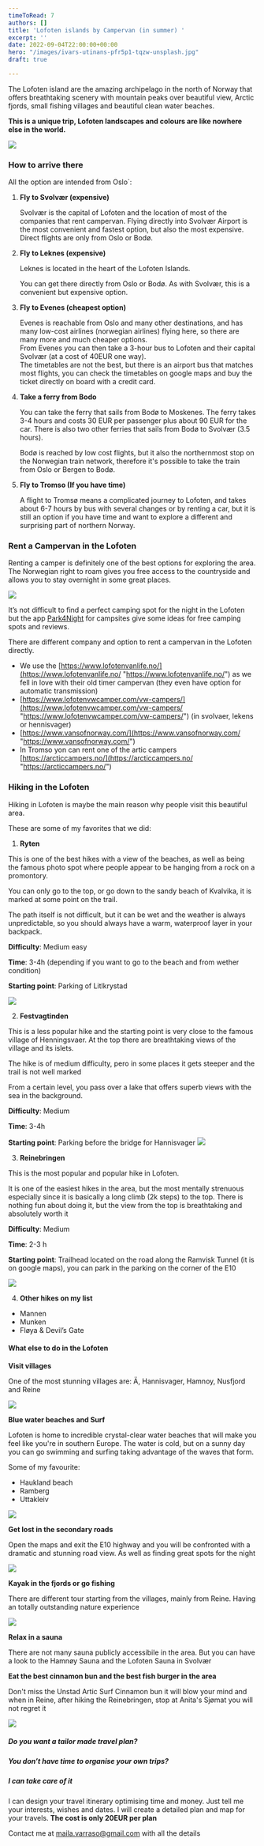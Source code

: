 ```yaml
---
timeToRead: 7
authors: []
title: 'Lofoten islands by Campervan (in summer) '
excerpt: ''
date: 2022-09-04T22:00:00+00:00
hero: "/images/ivars-utinans-pfr5p1-tqzw-unsplash.jpg"
draft: true

---
```

The Lofoten island are the amazing archipelago in the north of Norway that offers breathtaking scenery with mountain peaks over beautiful view, Arctic fjords, small fishing villages and beautiful clean water beaches.

**This is a unique trip, Lofoten landscapes and colours are like nowhere else in the world.**

![](/images/img_5507-copy.png)

### How to arrive there 

All the option are intended from Oslo\`:

1. **Fly to Svolvær (expensive)** 

   Svolvær is the capital of Lofoten and the location of most of the companies that rent campervan. Flying directly into Svolvær Airport is the most convenient and fastest option, but also the most expensive. Direct flights are only from Oslo or Bodø.


2. **Fly to Leknes (expensive)** 

   Leknes is located in the heart of the Lofoten Islands.

   You can get there directly from Oslo or Bodø. As with Svolvær, this is a convenient but expensive option.
3. **Fly to Evenes (cheapest option)**

   Evenes is reachable from Oslo and many other destinations, and has many low-cost airlines (norwegian airlines) flying here, so there are many more and much cheaper options.   
   From Evenes you can then take a 3-hour bus to Lofoten and their capital Svolvær (at a cost of 40EUR one way).   
   The timetables are not the best, but there is an airport bus that matches most flights, you can check the timetables on google maps and buy the ticket directly on board with a credit card. 
4. **Take a ferry from Bodo**

   You can take the ferry that sails from Bodø to Moskenes. The ferry takes 3-4 hours and costs 30 EUR per passenger plus about 90 EUR for the car. There is also two other ferries that sails from Bodø to Svolvær (3.5 hours). 

   Bodø is reached by low cost flights, but it also the northernmost stop on the Norwegian train network, therefore it's possible to take the train from Oslo or Bergen to Bodø.
5. **Fly to Tromso (If you have time)**

   A flight to Tromsø means a complicated journey to Lofoten, and takes about 6-7 hours by bus with several changes or by renting a car, but it is still an option if you have time and want to explore a different and surprising part of northern Norway.

### Rent a Campervan in the Lofoten

Renting a camper is definitely one of the best options for exploring the area. The Norwegian right to roam gives you free access to the countryside and allows you to stay overnight in some great places.

![](/images/img_5874-copy.png)

It’s not difficult to find a perfect camping spot for the night in the Lofoten but the app [Park4Night](https://park4night.com/) for campsites give some ideas for free camping spots and reviews.

There are different company and option to rent a campervan in the Lofoten directly.

* We use the  [https://www.lofotenvanlife.no/](https://www.lofotenvanlife.no/ "https://www.lofotenvanlife.no/") as we fell in love with their old timer campervan (they even have option for automatic transmission)
* [https://www.lofotenvwcamper.com/vw-campers/](https://www.lofotenvwcamper.com/vw-campers/ "https://www.lofotenvwcamper.com/vw-campers/") (in svolvaer, lekens or hennisvager)
* [https://www.vansofnorway.com/](https://www.vansofnorway.com/ "https://www.vansofnorway.com/")
* In Tromso yon can rent one of the artic campers [https://arcticcampers.no/](https://arcticcampers.no/ "https://arcticcampers.no/")

### Hiking in the Lofoten  

Hiking in Lofoten is maybe the main reason why people visit this beautiful area.

These are some of my favorites that we did:

1. **Ryten** 

This is one of the best hikes with a view of the beaches, as well as being the famous photo spot where people appear to be hanging from a rock on a promontory.

You can only go to the top, or go down to the sandy beach of Kvalvika, it is marked at some point on the trail.

The path itself is not difficult, but it can be wet and the weather is always unpredictable, so you should always have a warm, waterproof layer in your backpack.

**Difficulty**: Medium easy 

**Time**: 3-4h (depending if you want to go to the beach and from wether condition)

**Starting point**: Parking of Litlkrystad

![](/images/dsc_6776.JPG)

2. **Festvagtinden**

This is a less popular hike and the starting point is very close to the famous village of Henningsvaer. At the top there are breathtaking views of the village and its islets.

The hike is of medium difficulty, pero in some places it gets steeper and the trail is not well marked

From a certain level, you pass over a lake that offers superb views with the sea in the background.

**Difficulty**: Medium  

**Time**: 3-4h 

**Starting point**: Parking before the bridge for Hannisvager ![](/images/b4489ecc-6eeb-4a0a-be9d-4d723274e9cc.JPG)

3. **Reinebringen** 

This is the most popular and popular hike in Lofoten.

It is one of the easiest hikes in the area, but the most mentally strenuous especially since it is basically a long climb (2k steps) to the top. There is nothing fun about doing it, but the view from the top is breathtaking and absolutely worth it

**Difficulty**: Medium  

**Time**: 2-3 h 

**Starting point**: Trailhead located on the road along the Ramvisk Tunnel (it is on google maps), you can park in the parking on the corner of the E10 

![](/images/3886569e-8d11-44a3-92cd-25f5b173faa2.JPG)

4. **Other hikes on my list** 

* Mannen
* Munken
* Fløya & Devil’s Gate

#### What else to do in the Lofoten 

**Visit villages**

One of the most stunning villages are: Ä, Hannisvager, Hamnoy, Nusfjord and Reine 

![](/images/21555ffb-67d5-4d3d-8d84-56ff2563bd0c.JPG)

**Blue water beaches and Surf** 

Lofoten is home to incredible crystal-clear water beaches that will make you feel like you're in southern Europe. The water is cold, but on a sunny day you can go swimming and surfing taking advantage of the waves that form.

Some of my favourite:

* Haukland beach
* Ramberg 
* Uttakleiv

![](/images/e285091a-9715-452d-8a23-583f15e58c44.JPG)

**Get lost in the secondary roads**

Open the maps and exit the E10 highway and you will be confronted with a dramatic and stunning road view. As well as finding great spots for the night

![](/images/fe15a0b8-911f-4d76-b6f6-434db0a12a68.JPG)

**Kayak in the fjords or go fishing** 

There are different tour starting from the villages, mainly from Reine. Having an totally outstanding nature experience

![](/images/benjamin-davies-mqn-ev9rnly-unsplash.jpg)

**Relax in a sauna** 

There are not many sauna publicly accessibile in the area. But you can have a look to the Hamnøy Sauna and the Lofoten Sauna in Svolvær

**Eat the best cinnamon bun and the best fish burger in the area** 

Don't miss the Unstad Artic Surf Cinnamon bun it will blow your mind and when in Reine, after hiking the Reinebringen, stop at Anita's Sjømat you will not regret it 

![](/images/img_6065-copy.png)

##### **Do you want a tailor made travel plan?**

##### **You don’t have time to organise your own trips?**

##### **I can take care of it**

I can design your travel itinerary optimising time and money. Just tell me your interests, wishes and dates. I will create a detailed plan and map for your travels. **The cost is only 20EUR per plan**

Contact me at [maila.varraso@gmail.com](https://www.mygotoblog.com/post/peru/maila.varraso@gmail.com) with all the details